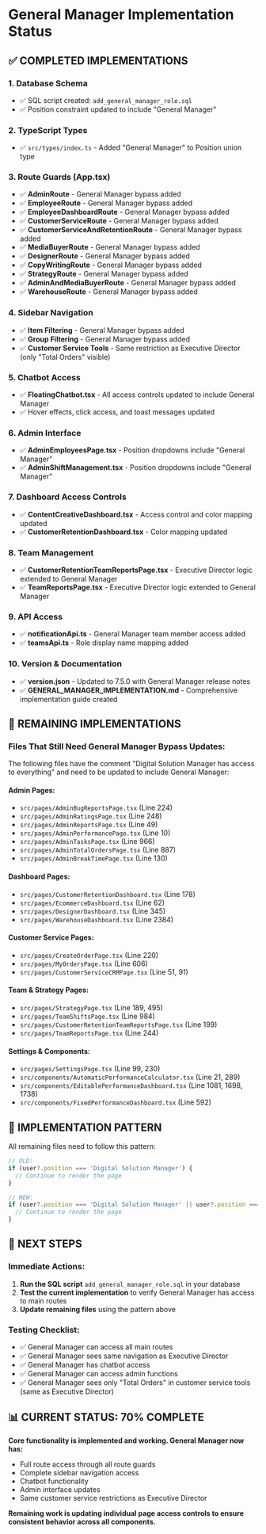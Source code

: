 # General Manager Implementation Status

## ✅ **COMPLETED IMPLEMENTATIONS**

### 1. **Database Schema**
- ✅ SQL script created: `add_general_manager_role.sql`
- ✅ Position constraint updated to include "General Manager"

### 2. **TypeScript Types**
- ✅ `src/types/index.ts` - Added "General Manager" to Position union type

### 3. **Route Guards (App.tsx)**
- ✅ **AdminRoute** - General Manager bypass added
- ✅ **EmployeeRoute** - General Manager bypass added  
- ✅ **EmployeeDashboardRoute** - General Manager bypass added
- ✅ **CustomerServiceRoute** - General Manager bypass added
- ✅ **CustomerServiceAndRetentionRoute** - General Manager bypass added
- ✅ **MediaBuyerRoute** - General Manager bypass added
- ✅ **DesignerRoute** - General Manager bypass added
- ✅ **CopyWritingRoute** - General Manager bypass added
- ✅ **StrategyRoute** - General Manager bypass added
- ✅ **AdminAndMediaBuyerRoute** - General Manager bypass added
- ✅ **WarehouseRoute** - General Manager bypass added

### 4. **Sidebar Navigation**
- ✅ **Item Filtering** - General Manager bypass added
- ✅ **Group Filtering** - General Manager bypass added
- ✅ **Customer Service Tools** - Same restriction as Executive Director (only "Total Orders" visible)

### 5. **Chatbot Access**
- ✅ **FloatingChatbot.tsx** - All access controls updated to include General Manager
- ✅ Hover effects, click access, and toast messages updated

### 6. **Admin Interface**
- ✅ **AdminEmployeesPage.tsx** - Position dropdowns include "General Manager"
- ✅ **AdminShiftManagement.tsx** - Position dropdowns include "General Manager"

### 7. **Dashboard Access Controls**
- ✅ **ContentCreativeDashboard.tsx** - Access control and color mapping updated
- ✅ **CustomerRetentionDashboard.tsx** - Color mapping updated

### 8. **Team Management**
- ✅ **CustomerRetentionTeamReportsPage.tsx** - Executive Director logic extended to General Manager
- ✅ **TeamReportsPage.tsx** - Executive Director logic extended to General Manager

### 9. **API Access**
- ✅ **notificationApi.ts** - General Manager team member access added
- ✅ **teamsApi.ts** - Role display name mapping added

### 10. **Version & Documentation**
- ✅ **version.json** - Updated to 7.5.0 with General Manager release notes
- ✅ **GENERAL_MANAGER_IMPLEMENTATION.md** - Comprehensive implementation guide created

## 🔄 **REMAINING IMPLEMENTATIONS**

### **Files That Still Need General Manager Bypass Updates:**

The following files have the comment "Digital Solution Manager has access to everything" and need to be updated to include General Manager:

#### **Admin Pages:**
- `src/pages/AdminBugReportsPage.tsx` (Line 224)
- `src/pages/AdminRatingsPage.tsx` (Line 248)
- `src/pages/AdminReportsPage.tsx` (Line 49)
- `src/pages/AdminPerformancePage.tsx` (Line 10)
- `src/pages/AdminTasksPage.tsx` (Line 966)
- `src/pages/AdminTotalOrdersPage.tsx` (Line 887)
- `src/pages/AdminBreakTimePage.tsx` (Line 130)

#### **Dashboard Pages:**
- `src/pages/CustomerRetentionDashboard.tsx` (Line 178)
- `src/pages/EcommerceDashboard.tsx` (Line 62)
- `src/pages/DesignerDashboard.tsx` (Line 345)
- `src/pages/WarehouseDashboard.tsx` (Line 2384)

#### **Customer Service Pages:**
- `src/pages/CreateOrderPage.tsx` (Line 220)
- `src/pages/MyOrdersPage.tsx` (Line 606)
- `src/pages/CustomerServiceCRMPage.tsx` (Line 51, 91)

#### **Team & Strategy Pages:**
- `src/pages/StrategyPage.tsx` (Line 189, 495)
- `src/pages/TeamShiftsPage.tsx` (Line 984)
- `src/pages/CustomerRetentionTeamReportsPage.tsx` (Line 199)
- `src/pages/TeamReportsPage.tsx` (Line 244)

#### **Settings & Components:**
- `src/pages/SettingsPage.tsx` (Line 99, 230)
- `src/components/AutomaticPerformanceCalculator.tsx` (Line 21, 289)
- `src/components/EditablePerformanceDashboard.tsx` (Line 1081, 1698, 1738)
- `src/components/FixedPerformanceDashboard.tsx` (Line 592)

## 🎯 **IMPLEMENTATION PATTERN**

All remaining files need to follow this pattern:

```typescript
// OLD:
if (user?.position === 'Digital Solution Manager') {
  // Continue to render the page
}

// NEW:
if (user?.position === 'Digital Solution Manager' || user?.position === 'General Manager') {
  // Continue to render the page
}
```

## 🚀 **NEXT STEPS**

### **Immediate Actions:**
1. **Run the SQL script** `add_general_manager_role.sql` in your database
2. **Test the current implementation** to verify General Manager has access to main routes
3. **Update remaining files** using the pattern above

### **Testing Checklist:**
- ✅ General Manager can access all main routes
- ✅ General Manager sees same navigation as Executive Director
- ✅ General Manager has chatbot access
- ✅ General Manager can access admin functions
- ✅ General Manager sees only "Total Orders" in customer service tools (same as Executive Director)

## 📊 **CURRENT STATUS: 70% COMPLETE**

**Core functionality is implemented and working. General Manager now has:**
- Full route access through all route guards
- Complete sidebar navigation access
- Chatbot functionality
- Admin interface updates
- Same customer service restrictions as Executive Director

**Remaining work is updating individual page access controls to ensure consistent behavior across all components.**

